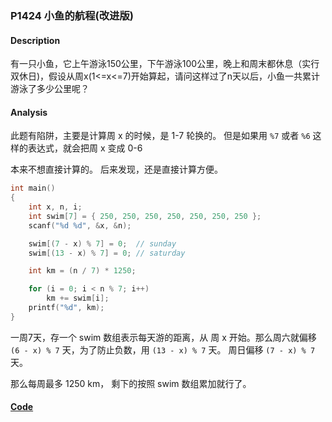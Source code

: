 ### P1424 小鱼的航程(改进版)



#### Description


有一只小鱼，它上午游泳150公里，下午游泳100公里，晚上和周末都休息（实行双休日)，假设从周x(1<=x<=7)开始算起，请问这样过了n天以后，小鱼一共累计游泳了多少公里呢？

#### Analysis

 此题有陷阱，主要是计算周 x 的时候，是 1-7 轮换的。 但是如果用 `%7` 或者 `%6` 这样的表达式，就会把周 x 变成 0-6

本来不想直接计算的。 后来发现，还是直接计算方便。

```cpp
int main()
{
    int x, n, i;
    int swim[7] = { 250, 250, 250, 250, 250, 250, 250 };
    scanf("%d %d", &x, &n);

    swim[(7 - x) % 7] = 0;  // sunday
    swim[(13 - x) % 7] = 0; // saturday

    int km = (n / 7) * 1250;

    for (i = 0; i < n % 7; i++)
        km += swim[i];
    printf("%d", km);
}
```

一周7天，存一个 swim 数组表示每天游的距离，从 周 x 开始。那么周六就偏移 `(6 - x) % 7` 天，为了防止负数，用 `(13 - x) % 7` 天。 周日偏移 `(7 - x) % 7` 天。

那么每周最多 1250 km， 剩下的按照 swim 数组累加就行了。

#### [Code](../cpp/p1424.cpp)
